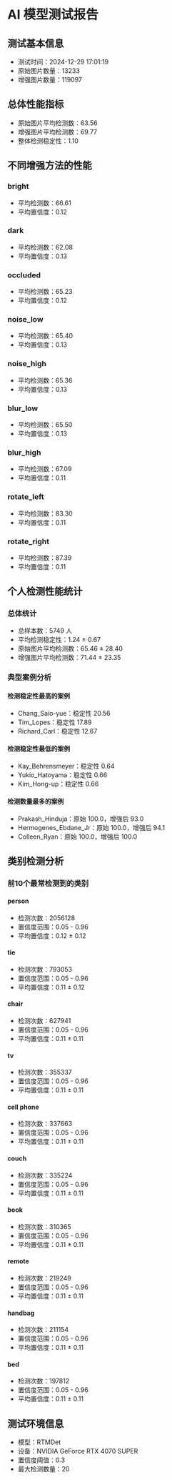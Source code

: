 # AI 模型测试报告

## 测试基本信息
- 测试时间：2024-12-29 17:01:19
- 原始图片数量：13233
- 增强图片数量：119097

## 总体性能指标
- 原始图片平均检测数：63.56
- 增强图片平均检测数：69.77
- 整体检测稳定性：1.10

## 不同增强方法的性能
### bright
- 平均检测数：66.61
- 平均置信度：0.12

### dark
- 平均检测数：62.08
- 平均置信度：0.13

### occluded
- 平均检测数：65.23
- 平均置信度：0.12

### noise_low
- 平均检测数：65.40
- 平均置信度：0.13

### noise_high
- 平均检测数：65.36
- 平均置信度：0.13

### blur_low
- 平均检测数：65.50
- 平均置信度：0.13

### blur_high
- 平均检测数：67.09
- 平均置信度：0.11

### rotate_left
- 平均检测数：83.30
- 平均置信度：0.11

### rotate_right
- 平均检测数：87.39
- 平均置信度：0.11

## 个人检测性能统计
### 总体统计
- 总样本数：5749 人
- 平均检测稳定性：1.24 ± 0.67
- 原始图片平均检测数：65.46 ± 28.40
- 增强图片平均检测数：71.44 ± 23.35

### 典型案例分析
#### 检测稳定性最高的案例
- Chang_Saio-yue：稳定性 20.56
- Tim_Lopes：稳定性 17.89
- Richard_Carl：稳定性 12.67

#### 检测稳定性最低的案例
- Kay_Behrensmeyer：稳定性 0.64
- Yukio_Hatoyama：稳定性 0.66
- Kim_Hong-up：稳定性 0.66

#### 检测数量最多的案例
- Prakash_Hinduja：原始 100.0，增强后 93.0
- Hermogenes_Ebdane_Jr：原始 100.0，增强后 94.1
- Colleen_Ryan：原始 100.0，增强后 100.0

## 类别检测分析
### 前10个最常检测到的类别
#### person
- 检测次数：2056128
- 置信度范围：0.05 - 0.96
- 平均置信度：0.12 ± 0.12

#### tie
- 检测次数：793053
- 置信度范围：0.05 - 0.96
- 平均置信度：0.11 ± 0.12

#### chair
- 检测次数：627941
- 置信度范围：0.05 - 0.96
- 平均置信度：0.11 ± 0.11

#### tv
- 检测次数：355337
- 置信度范围：0.05 - 0.96
- 平均置信度：0.11 ± 0.11

#### cell phone
- 检测次数：337663
- 置信度范围：0.05 - 0.96
- 平均置信度：0.11 ± 0.11

#### couch
- 检测次数：335224
- 置信度范围：0.05 - 0.96
- 平均置信度：0.11 ± 0.11

#### book
- 检测次数：310365
- 置信度范围：0.05 - 0.96
- 平均置信度：0.11 ± 0.11

#### remote
- 检测次数：219249
- 置信度范围：0.05 - 0.96
- 平均置信度：0.11 ± 0.11

#### handbag
- 检测次数：211154
- 置信度范围：0.05 - 0.96
- 平均置信度：0.11 ± 0.11

#### bed
- 检测次数：197812
- 置信度范围：0.05 - 0.96
- 平均置信度：0.11 ± 0.11

## 测试环境信息
- 模型：RTMDet
- 设备：NVIDIA GeForce RTX 4070 SUPER
- 置信度阈值：0.3
- 最大检测数量：20

